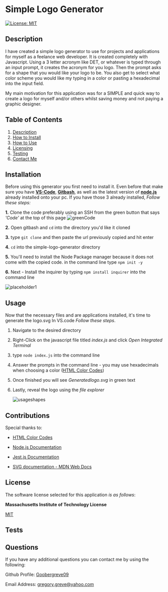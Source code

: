 # Simple Logo Generator

  [![License: MIT](https://img.shields.io/badge/License-MIT-yellow.svg)](https://opensource.org/licenses/MIT)

  
## Description

I have created a simple logo generator to use for projects and applications for myself as a feelance web developer. It is created completely with Javascript. Using a 3 letter acronym like DET, or whatever is typed through an input prompt, it creates the acronym for you logo. Then the prompt asks for a shape that you would like your logo to be. You also get to select what color scheme you would like my typing in a color or pasting a hexadecimal into the input field. 

My main motivation for this application was for a SIMPLE and quick way to create a logo for myself and/or others whilst saving money and not paying a graphic designer. 
  
## Table of Contents

1. [Description](#description)  
2. [How to Install](#installation)  
3. [How to Use](#usage)  
4. [Licensing](#license)  
5. [Testing](#tests)  
6. [Contact Me](#questions)

## Installation

Before using this generator you first need to install it. Even before that make sure you have [**VS-Code**](https://code.visualstudio.com/download), [**Gitbash**](https://gitforwindows.org/), as well as the latest version of [**node.js**](https://nodejs.org/en/download) already installed onto your pc. If you have those 3 already installed, *Follow these steps:*

**1.** Clone the code preferably using an SSH from the green button that says *'Code'* at the top of this page
![greenCode](https://github.com/Goobergreve09/simple-logo-generator/assets/143923830/385b6da8-bf3e-4295-aef4-a62078802b3b)

**2.** Open gitbash and `cd` into the directory you'd like it cloned
   
**3.** type `git clone` and then paste the url previously copied and hit enter

**4.** `cd` into the simple-logo-generator directory
   
**5.** You'll need to install the Node Package manager because it does not come with the copied code. in the command line type `npm init -y`
   
**6.** Next - Install the inquirer by typing `npm install inquirer` into the command line
   

![placeholder1](https://github.com/Goobergreve09/simple-logo-generator/assets/143923830/8d1f71ba-9a26-4d34-bde3-ff7d40f85161)





## Usage

Now that the necessary files and are applications installed, it's  time to generate the logo.svg In VS.code *Follow these steps*.

1. Navigate to the desired directory

2. Right-Click on the javascript file titled *index.js* and click *Open Integrated Terminal*

3. type `node index.js` into the command line

4. Answer the prompts in the command line - you may use hexadecimals when choosing a color ([HTML Color Codes](https://htmlcolorcodes.com/))

5. Once finished you will see *Generatedlogo.svg* in green text

6. Lastly, reveal the logo using the *file explorer*

   ![usageshapes](https://github.com/Goobergreve09/simple-logo-generator/assets/143923830/c723ef03-4005-44a2-aab9-d6ae9e9d2586)


## Contributions

Special thanks to:

* [HTML Color Codes](https://htmlcolorcodes.com/)

* [Node.js Documentation](https://nodejs.org/api/esm.html)

* [Jest.js Documentation](https://jestjs.io/docs/jest-platform)

* [SVG documentation - MDN Web Docs](https://developer.mozilla.org/en-US/docs/Web/SVG/Tutorial/Basic_Shapes)

## License

The software license selected for this application *is as follows*:

**Massachusetts Institute of Technology License**

[MIT](https://opensource.org/licenses/MIT)



## Tests



## Questions

If you have any additional questions you can contact me by using the following:

 Github Profile: [Goobergreve09](https://www.github.com/Goobergreve09)

 Email Address: gregory.greve@yahoo.com


